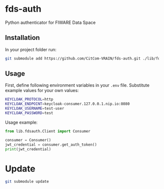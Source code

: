 # fds-auth
Python authenticator for FIWARE Data Space

## Installation
In your project folder run:
```bash
git submodule add https://github.com/CitCom-VRAIN/fds-auth.git ./lib/fdsauth
```

## Usage
First, define following environment variables in your `.env` file. Substitute example values for your own values:
```bash
KEYCLOAK_PROTOCOL=http
KEYCLOAK_ENDPOINT=keycloak-consumer.127.0.0.1.nip.io:8080
KEYCLOAK_USERNAME=test-user
KEYCLOAK_PASSWORD=test
```

Usage example:
```python
from lib.fdsauth.Client import Consumer

consumer = Consumer()
jwt_credential = consumer.get_auth_token()
print(jwt_credential)
```

# Update
```bash
git submodule update
```